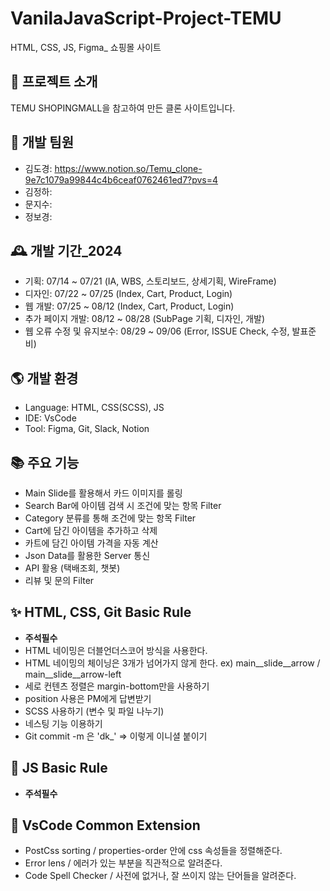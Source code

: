 # VanilaJavaScript-Project-TEMU
HTML, CSS, JS, Figma_ 쇼핑몰 사이트


## 🌈 프로젝트 소개
TEMU SHOPINGMALL을 참고하여 만든 클론 사이트입니다.

## 🏡 개발 팀원 
- 김도경: https://www.notion.so/Temu_clone-9e7c1079a99844c4b6ceaf0762461ed7?pvs=4
- 김정하:
- 문지수:
- 정보경:


## 🕰️ 개발 기간_2024
- 기획: 07/14 ~ 07/21 (IA, WBS, 스토리보드, 상세기획, WireFrame)
- 디자인: 07/22 ~ 07/25 (Index, Cart, Product, Login)
- 웹 개발: 07/25 ~ 08/12 (Index, Cart, Product, Login)
- 추가 페이지 개발: 08/12 ~ 08/28 (SubPage 기획, 디자인, 개발)
- 웹 오류 수정 및 유지보수: 08/29 ~ 09/06 (Error, ISSUE Check, 수정, 발표준비)


## 🌎 개발 환경
- Language: HTML, CSS(SCSS), JS
- IDE: VsCode
- Tool: Figma, Git, Slack, Notion

## 📚 주요 기능
- Main Slide를 활용해서 카드 이미지를 롤링
- Search Bar에 아이템 검색 시 조건에 맞는 항목 Filter
- Category 분류를 통해 조건에 맞는 항목 Filter
- Cart에 담긴 아이템을 추가하고 삭제
- 카트에 담긴 아이템 가격을 자동 계산
- Json Data를 활용한 Server 통신
- API 활용 (택배조회, 챗봇)
- 리뷰 및 문의 Filter
  
## ✨ HTML, CSS, Git Basic Rule
- **주석필수**
- HTML 네이밍은 더블언더스코어 방식을 사용한다.
- HTML 네이밍의 체이닝은 3개가 넘어가지 않게 한다. ex) main__slide__arrow / main__slide__arrow-left
- 세로 컨텐츠 정렬은 margin-bottom만을 사용하기
- position 사용은 PM에게 답변받기
- SCSS 사용하기 (변수 및 파일 나누기)
- 네스팅 기능 이용하기
- Git commit -m 은 'dk_' => 이렇게 이니셜 붙이기

## 🦉 JS Basic Rule
- **주석필수**


## 💫 VsCode Common Extension
- PostCss sorting / properties-order 안에 css 속성들을 정렬해준다.
- Error lens / 에러가 있는 부분을 직관적으로 알려준다.
- Code Spell Checker / 사전에 없거나, 잘 쓰이지 않는 단어들을 알려준다.  
